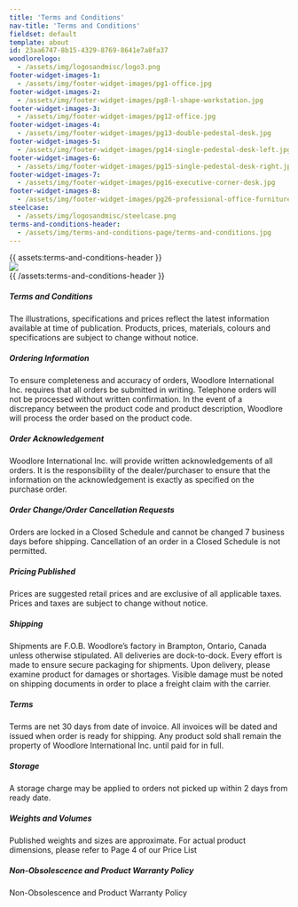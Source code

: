 ```yaml
---
title: 'Terms and Conditions'
nav-title: 'Terms and Conditions'
fieldset: default
template: about
id: 23aa6747-8b15-4329-8769-8641e7a8fa37
woodlorelogo:
  - /assets/img/logosandmisc/logo3.png
footer-widget-images-1:
  - /assets/img/footer-widget-images/pg1-office.jpg
footer-widget-images-2:
  - /assets/img/footer-widget-images/pg8-l-shape-workstation.jpg
footer-widget-images-3:
  - /assets/img/footer-widget-images/pg12-office.jpg
footer-widget-images-4:
  - /assets/img/footer-widget-images/pg13-double-pedestal-desk.jpg
footer-widget-images-5:
  - /assets/img/footer-widget-images/pg14-single-pedestal-desk-left.jpg
footer-widget-images-6:
  - /assets/img/footer-widget-images/pg15-single-pedestal-desk-right.jpg
footer-widget-images-7:
  - /assets/img/footer-widget-images/pg16-executive-corner-desk.jpg
footer-widget-images-8:
  - /assets/img/footer-widget-images/pg26-professional-office-furniture.jpg
steelcase:
  - /assets/img/logosandmisc/steelcase.png
terms-and-conditions-header:
  - /assets/img/terms-and-conditions-page/terms-and-conditions.jpg
---
```

<div class="block">
    <div class="row">
        {{ assets:terms-and-conditions-header }}
            <div class="col">
                <img src="{{ glide:url q="75" fm="webp" }}" class="large-image" />
            </div>
        {{ /assets:terms-and-conditions-header }}
    </div>
</div>
<div class="block">
    <h5 class="orange bold">Terms and Conditions</h5>
    <p>The illustrations, specifications and prices reflect the latest information available at time of publication. Products, prices, materials, colours and specifications are subject to change without notice.</p>
</div>

<div class="block">
    <h5 class="orange bold">Ordering Information</h5>
    <p>To ensure completeness and accuracy of orders, Woodlore International Inc. requires that all orders be submitted in writing. Telephone orders will not be processed without written confirmation. In the event of a discrepancy between the product code and product description, Woodlore will process the order based on the product code.</p>
</div>

<div class="block">
    <h5 class="orange bold">Order Acknowledgement</h5>
    <p>Woodlore International Inc. will provide written acknowledgements of all orders. It is the responsibility of the dealer/purchaser to ensure that the information on the acknowledgement is exactly as specified on the purchase order.</p>
</div>

<div class="block">
    <h5 class="orange bold">Order Change/Order Cancellation Requests</h5>
    <p>Orders are locked in a Closed Schedule and cannot be changed 7 business days before shipping. Cancellation of an order in a Closed Schedule is not permitted.</p>
</div>



<div class="block">
    <h5 class="orange bold">Pricing Published</h5>
    <p>Prices are suggested retail prices and are exclusive of all applicable taxes. Prices and taxes are subject to change without notice.</p>
</div>

<div class="block">
    <h5 class="orange bold">Shipping</h5>
    <p>Shipments are F.O.B. Woodlore’s factory in Brampton, Ontario, Canada unless otherwise stipulated. All deliveries are dock-to-dock. Every effort is made to ensure secure packaging for shipments. Upon delivery, please examine product for damages or shortages. Visible damage must be noted on shipping documents in order to place a freight claim with the carrier.</p>
</div>


<div class="block">
    <h5 class="orange bold">Terms</h5>
    <p>Terms are net 30 days from date of invoice. All invoices will be dated and issued when order is ready for shipping. Any product sold shall remain the property of Woodlore International Inc. until paid for in full.</p>
</div>

<div class="block">
    <h5 class="orange bold">Storage</h5>
    <p>A storage charge may be applied to orders not picked up within 2 days from ready date.</p>
</div>

<div class="block">
    <h5 class="orange bold">Weights and Volumes</h5>
    <p>Published weights and sizes are approximate. For actual product dimensions, please refer to Page 4 of our Price List</p>
</div>

<div class="block">
    <h5 class="orange bold">Non-Obsolescence and Product Warranty Policy</h5>
    <p>Non-Obsolescence and Product Warranty Policy</p>
</div>
